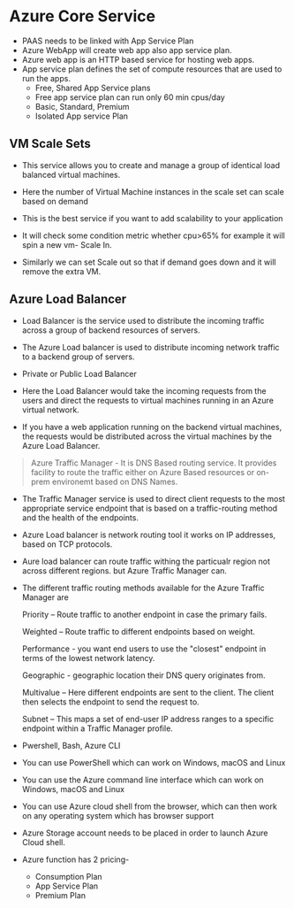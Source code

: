# Azure Core Service

- PAAS needs to be linked with App Service Plan
- Azure WebApp will create web app also app service plan.
- Azure web app is an HTTP based service for hosting web apps.
- App service plan defines the set of compute resources that are used to run the apps.
  - Free, Shared App Service plans
  - Free app service plan can run only 60 min cpus/day
  - Basic, Standard, Premium
  - Isolated App service Plan

## VM Scale Sets

- This service allows you to create and manage a group of identical load balanced virtual machines.

- Here the number of Virtual Machine instances in the scale set can scale based on demand

- This is the best service if you want to add scalability to your application

- It will check some condition metric whether cpu>65% for example it will spin a new vm- Scale In.
- Similarly we can set Scale out so that if demand goes down and it will remove the extra VM.

## Azure Load Balancer

- Load Balancer is the service used to distribute the incoming traffic across a group of backend resources of servers.
- The Azure Load balancer is used to distribute incoming network traffic to a backend group of servers.
- Private or Public Load Balancer
- Here the Load Balancer would take the incoming requests from the users and direct the requests to virtual machines running in an Azure virtual network.

- If you have a web application running on the backend virtual machines, the requests would be distributed across the virtual machines by the Azure Load Balancer.

> Azure Traffic Manager - It is DNS Based routing service. It provides facility to route the traffic either on Azure Based resources or on-prem environemt based on DNS Names.

- The Traffic Manager service is used to direct client requests to the most appropriate service endpoint that is based on a traffic-routing method and the health of the endpoints.
- Azure Load balancer is network routing tool it works on IP addresses, based on TCP protocols.

- Aure load balancer can route traffic withing the particualr region not across different regions. but Azure Traffic Manager can.

- The different traffic routing methods available for the Azure Traffic Manager are

  Priority – Route traffic to another endpoint in case the primary fails.

  Weighted – Route traffic to different endpoints based on weight.

  Performance - you want end users to use the "closest" endpoint in terms of the lowest network latency.

  Geographic - geographic location their DNS query originates from.

  Multivalue – Here different endpoints are sent to the client. The client then selects the endpoint to send the request to.

  Subnet – This maps a set of end-user IP address ranges to a specific endpoint within a Traffic Manager profile.

- Pwershell, Bash, Azure CLI
- You can use PowerShell which can work on Windows, macOS and Linux
- You can use the Azure command line interface which can work on Windows, macOS and Linux
- You can use Azure cloud shell from the browser, which can then work on any operating system which has browser support
- Azure Storage account needs to be placed in order to launch Azure Cloud shell.

- Azure function has 2 pricing-
  - Consumption Plan
  - App Service Plan
  - Premium Plan
